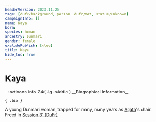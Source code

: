 ```yaml
---
headerVersion: 2023.11.25
tags: [dufr/background, person, dufr/met, status/unknown]
campaignInfo: []
name: Kaya
born:
species: human
ancestry: Dunmari
gender: female
excludePublish: [clee]
title: Kaya
hide_toc: true
---
```

# Kaya
<div class="grid cards ext-narrow-margin ext-one-column" markdown>
- :octicons-info-24:{ .lg .middle } __Biographical Information__

    { .bio }

</div>


A young Dunmari woman, trapped for many, many years as [Agata](<../fey/agata.md>)'s chair. Freed in [Session 31 (DuFr)](<../../campaigns/dunmari-frontier/session-notes/session-31-dufr.md>).

